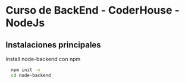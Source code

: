 

# Curso de BackEnd -  CoderHouse - NodeJs




## Instalaciones principales

Install node-backend con npm

```bash
  npm init -y
  cd node-backend
```
    
